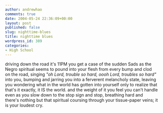 ```yaml
---
author: andrewhao
comments: true
date: 2004-05-24 22:36:09+00:00
layout: post
published: false
slug: nighttime-blues
title: nighttime blues
wordpress_id: 389
categories:
- High School
---
```


driving down the road it's 11PM you get a case of the sudden Sads as the Negro spiritual seems to pound into your flesh from every bump and clod on the road, singing _"oh Lord, trouble so hard, oooh Lord, troubles so hard"_ into you, bumping and jarring you into a ferverent melancholy state, leaving you wondering what in the world has gotten into yourself only to realize that that's it exactly, it IS the world. and the weight of it you feel you can't handle even as you slow down to the stop sign and stop, breathing hard and there's nothing but that spiritual coursing through your tissue-paper veins; it is your loudest cry.

